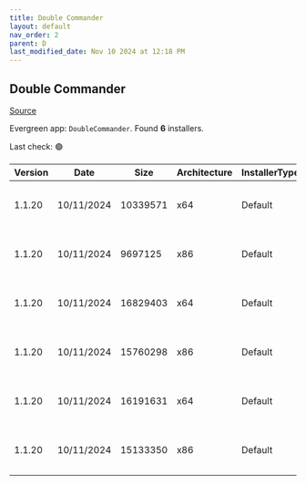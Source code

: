 ```yaml
---
title: Double Commander
layout: default
nav_order: 2
parent: D
last_modified_date: Nov 10 2024 at 12:18 PM
---
```


## Double Commander

[Source](https://github.com/doublecmd/doublecmd/)

Evergreen app: `DoubleCommander`. Found **6** installers.

Last check: 🟢

| Version | Date       | Size     | Architecture | InstallerType | Type | URI                                                                                                                                                                                                      |
| ------- | ---------- | -------- | ------------ | ------------- | ---- | -------------------------------------------------------------------------------------------------------------------------------------------------------------------------------------------------------- |
| 1.1.20  | 10/11/2024 | 10339571 | x64          | Default       | exe  | [https://github.com/doublecmd/doublecmd/releases/download/v1.1.20/doublecmd-1.1.20.x86_64-win64.exe](https://github.com/doublecmd/doublecmd/releases/download/v1.1.20/doublecmd-1.1.20.x86_64-win64.exe) |
| 1.1.20  | 10/11/2024 | 9697125  | x86          | Default       | exe  | [https://github.com/doublecmd/doublecmd/releases/download/v1.1.20/doublecmd-1.1.20.i386-win32.exe](https://github.com/doublecmd/doublecmd/releases/download/v1.1.20/doublecmd-1.1.20.i386-win32.exe)     |
| 1.1.20  | 10/11/2024 | 16829403 | x64          | Default       | msi  | [https://github.com/doublecmd/doublecmd/releases/download/v1.1.20/doublecmd-1.1.20.x86_64-win64.msi](https://github.com/doublecmd/doublecmd/releases/download/v1.1.20/doublecmd-1.1.20.x86_64-win64.msi) |
| 1.1.20  | 10/11/2024 | 15760298 | x86          | Default       | msi  | [https://github.com/doublecmd/doublecmd/releases/download/v1.1.20/doublecmd-1.1.20.i386-win32.msi](https://github.com/doublecmd/doublecmd/releases/download/v1.1.20/doublecmd-1.1.20.i386-win32.msi)     |
| 1.1.20  | 10/11/2024 | 16191631 | x64          | Default       | zip  | [https://github.com/doublecmd/doublecmd/releases/download/v1.1.20/doublecmd-1.1.20.x86_64-win64.zip](https://github.com/doublecmd/doublecmd/releases/download/v1.1.20/doublecmd-1.1.20.x86_64-win64.zip) |
| 1.1.20  | 10/11/2024 | 15133350 | x86          | Default       | zip  | [https://github.com/doublecmd/doublecmd/releases/download/v1.1.20/doublecmd-1.1.20.i386-win32.zip](https://github.com/doublecmd/doublecmd/releases/download/v1.1.20/doublecmd-1.1.20.i386-win32.zip)     |
